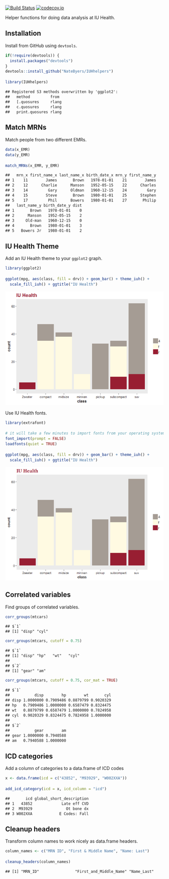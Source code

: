 
[![Build Status](https://travis-ci.org/NateByers/IUHhelpers.svg?branch=master)](https://travis-ci.org/NateByers/IUHhelpers)
[![codecov.io](http://codecov.io/github/NateByers/IUHhelpers/coverage.svg?branch=master)](http://codecov.io/github/NateByers/IUHhelpers?branch=master)

Helper functions for doing data analysis at  IU Health.

## Installation

Install from GitHub using `devtools`.



```r
if(!require(devtools)) {
  install.packages("devtools")
}
devtools::install_github("NateByers/IUHhelpers")

library(IUHhelpers)
```


```
## Registered S3 methods overwritten by 'ggplot2':
##   method         from 
##   [.quosures     rlang
##   c.quosures     rlang
##   print.quosures rlang
```

## Match MRNs

Match people from two different EMRs.


```r
data(x_EMR)
data(y_EMR)
 
match_MRNs(x_EMR, y_EMR)
```

```
##   mrn_x first_name_x last_name_x birth_date_x mrn_y first_name_y
## 1    11        James       Brown   1978-01-01    21        James
## 2    12      Charlie      Manson   1952-05-15    22      Charles
## 3    14         Gary      Oldman   1960-12-15    24         Gary
## 4    15        Steve       Brown   1980-01-01    25      Stephen
## 5    17         Phil      Bowers   1980-01-01    27       Philip
##   last_name_y birth_date_y dist
## 1       Brown   1978-01-01    0
## 2      Manson   1952-05-15    2
## 3     Old-man   1960-12-15    0
## 4       Brown   1980-01-01    3
## 5   Bowers Jr   1980-01-01    2
```

## IU Health Theme

Add an IU Health theme to your `ggplot2` graph.


```r
library(ggplot2)

ggplot(mpg, aes(class, fill = drv)) + geom_bar() + theme_iuh() + 
  scale_fill_iuh() + ggtitle("IU Health")
```

![](README_files/figure-html/unnamed-chunk-4-1.png)<!-- -->

Use IU Health fonts.


```r
library(extrafont)

# it will take a few minutes to import fonts from your operating system
font_import(prompt = FALSE)
loadfonts(quiet = TRUE)

ggplot(mpg, aes(class, fill = drv)) + geom_bar() + theme_iuh() + 
  scale_fill_iuh() + ggtitle("IU Health")
```

![](README_files/figure-html/unnamed-chunk-5-1.png)<!-- -->

## Correlated variables

Find groups of correlated variables.


```r
corr_groups(mtcars)
```

```
## $`1`
## [1] "disp" "cyl"
```

```r
corr_groups(mtcars, cutoff = 0.75)
```

```
## $`1`
## [1] "disp" "hp"   "wt"   "cyl" 
## 
## $`2`
## [1] "gear" "am"
```

```r
corr_groups(mtcars, cutoff = 0.75, cor_mat = TRUE)
```

```
## $`1`
##           disp        hp        wt       cyl
## disp 1.0000000 0.7909486 0.8879799 0.9020329
## hp   0.7909486 1.0000000 0.6587479 0.8324475
## wt   0.8879799 0.6587479 1.0000000 0.7824958
## cyl  0.9020329 0.8324475 0.7824958 1.0000000
## 
## $`2`
##           gear        am
## gear 1.0000000 0.7940588
## am   0.7940588 1.0000000
```

## ICD categories

Add a column of categories to a data.frame of ICD codes


```r
x <- data.frame(icd = c("43852", "M93929", "W002XXA"))

add_icd_category(icd = x, icd_column = "icd")
```

```
##       icd global_short_description
## 1   43852             Late eff CVD
## 2  M93929               Ot bone dx
## 3 W002XXA            E Codes: Fall
```

## Cleanup headers

Transform column names to work nicely as data.frame headers.


```r
column_names <- c("MRN ID", "First & Middle Name", "Name: Last")

cleanup_headers(column_names)
```

```
## [1] "MRN_ID"                "First_and_Middle_Name" "Name_Last"
```
